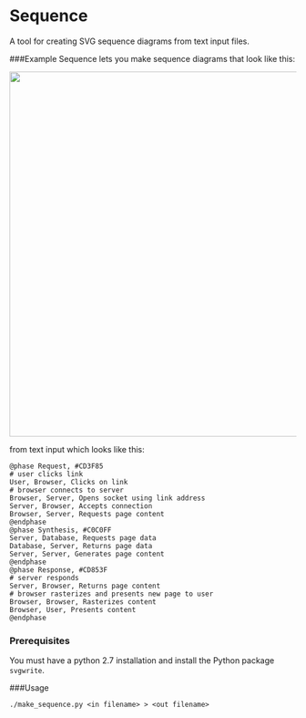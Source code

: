# Sequence
A tool for creating SVG sequence diagrams from text input files.

###Example
Sequence lets you make sequence diagrams that look like this:

<img src="http://jasonreisman.github.io/sequence/test.png" width="640`">

from text input which looks like this:
```
@phase Request, #CD3F85
# user clicks link
User, Browser, Clicks on link
# browser connects to server
Browser, Server, Opens socket using link address
Server, Browser, Accepts connection
Browser, Server, Requests page content
@endphase
@phase Synthesis, #C0C0FF
Server, Database, Requests page data
Database, Server, Returns page data
Server, Server, Generates page content
@endphase
@phase Response, #CD853F
# server responds
Server, Browser, Returns page content
# browser rasterizes and presents new page to user
Browser, Browser, Rasterizes content
Browser, User, Presents content
@endphase
```

### Prerequisites
You must have a python 2.7 installation and install the Python package `svgwrite`.

###Usage
```
./make_sequence.py <in filename> > <out filename>
```
